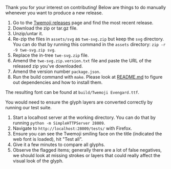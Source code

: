 Thank you for your interest on contributing!
Below are things to do manually whenever you want to produce a new release.

1. Go to the [Twemoji releases](https://github.com/twitter/twemoji/releases) page and find the most recent release.
2. Download the zip or tar.gz file.
3. Unzip/untar it.
4. Re-zip the files in `assets/svg` as `twe-svg.zip` but keep the `svg` directory. You can do that by running this command in the `assets` directory: `zip -r -9 twe-svg.zip svg`.
5. Replace the in-tree `twe-svg.zip` file.
6. Amend the `twe-svg.zip.version.txt` file and paste the URL of the released zip you've downloaded.
7. Amend the version number `package.json`.
8. Run the build command with `make`. Please look at [README.md](./README.md) to figure out dependencies and how to install them.

The resulting font can be found at `build/Twemoji Evengard.ttf`.

You would need to ensure the glyph layers are converted correctly by running our test suite.

1. Start a localhost server at the working directory. You can do that by running `python -m SimpleHTTPServer 28009`.
2. Navigate to `http://localhost:28009/tests/` with Firefox.
3. Ensure you can see the Twemoji smiling face on the title (indicated the web font is loaded), hit "Test all".
4. Give it a few minutes to compare all glyphs.
5. Observe the flagged items; generally there are a lot of false negatives, we should look at missing strokes or layers that could really affect the visual look of the glyph.

